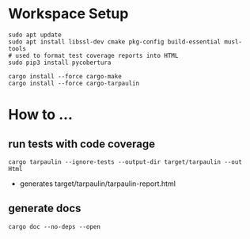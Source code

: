 # Workspace Setup
```shell script
sudo apt update
sudo apt install libssl-dev cmake pkg-config build-essential musl-tools
# used to format test coverage reports into HTML
sudo pip3 install pycobertura

cargo install --force cargo-make
cargo install --force cargo-tarpaulin
```

# How to ... 

## run tests with code coverage
`cargo tarpaulin --ignore-tests --output-dir target/tarpaulin --out Html`
- generates target/tarpaulin/tarpaulin-report.html

## generate docs
`cargo doc --no-deps --open`

